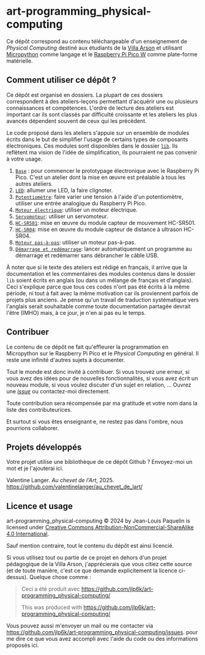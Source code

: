 # art-programming_physical-computing
Ce dépôt correspond au contenu téléchargeable d'un enseignement de _Physical Computing_ 
destiné aux étudiants de la [Villa Arson](https://villa-arson.fr/) et utilisant
[Micropython](https://docs.micropython.org/en/latest/) comme langage
et le [Raspberry Pi Pico W](https://www.raspberrypi.com/documentation/microcontrollers/pico-series.html#picow-technical-specification)
comme plate-forme matérielle.

## Comment utiliser ce dépôt ?

Ce dépôt est organisé en dossiers. La plupart de ces dossiers correspondent à des
ateliers-leçons permettant d'acquérir une ou plusieurs connaissances et compétences.
L'ordre de lecture des ateliers est important car ils sont classés par difficulté
croissante et les ateliers les plus avancés dépendent souvent de ceux qui les précèdent.

Le code proposé dans les ateliers s'appuie sur un ensemble de modules écrits dans le but
de simplifier l'usage de certains types de composants électroniques.
Ces modules sont disponibles dans le dossier [`lib`](lib).
Ils reflètent ma vision de l'idée de simplification, ils pourraient ne pas convenir
à votre usage.

1. [`Base`](Ateliers/1_Base) :
pour commencer le prototypage électronique avec le Raspberry Pi Pico.
C'est un atelier dont la mise en œuvre est préalable à tous les autres ateliers.
2. [`LED`](Ateliers/2_LED): allumer une LED, la faire clignoter.
3. [`Potentiomètre`](Ateliers/3_Potentiomètre): faire varier une tension à l'aide
d'un potentiomètre, utiliser une entrée analogique du Raspberry Pi Pico.
4. [`Moteur électrique`](Ateliers/4_Moteur_électrique): utiliser un moteur électrique.
5. [`Servomoteur`](Ateliers/5_Servomoteur): utiliser un servomoteur.
6. [`HC-SR501`](Ateliers/6_HC-SR501): mise en œuvre du module capteur de mouvement HC-SR501.
7. [`HC-SR04`](Ateliers/7_HC-SR04): mise en œuvre du module capteur de distance à ultrason HC-SR04.
8. [`Moteur pas-à-pas`](Ateliers/8_Moteur_pas-à-pas): utiliser un moteur pas-à-pas.
9. [`Démarrage et redémarrage`](Ateliers/9_Démarrage_et_redémarrage): lancer automatiquement un programme au démarrage
et redémarrer sans débrancher le câble USB.

À noter que si le texte des ateliers est rédigé en français, il arrive que 
la documentation et les commentaires des modules contenus dans le dossier
`lib` soient écrits en anglais (ou dans un mélange de français et d'anglais).
Ceci s'explique parce que tous ces codes n'ont pas été écrits à la même période,
ni tout à fait avec la même motivation car ils proviennent parfois de projets plus anciens.
Je pense qu'un travail de traduction systématique vers l'anglais serait souhaitable
comme toute documentation partagée devrait l'être (IMHO) mais, à ce jour, je n'en ai 
pas eu le temps.

## Contribuer

Le contenu de ce dépôt ne fait qu'effleurer la programmation en Micropython
sur le Raspberry Pi Pico et le _Physical Computing_ en général.
Il reste une infinité d'autres sujets à documenter.

Tout le monde est donc invité à contribuer.
Si vous trouvez une erreur, si vous avez des idées pour de nouvelles fonctionnalités,
si vous avez écrit un nouveau module, si vous voulez discuter d'un sujet en relation, ...
Ouvrez une [_issue_](https://github.com/jlp6k/art-programming_physical-computing/issues)
ou contactez-moi directement.

Toute contribution sera récompensée par ma gratitude et votre nom dans la liste
des contributeurices.

Et surtout si vous êtes enseignant·e, ne restez pas dans l'ombre, nous pourrions collaborer.

## Projets développés

Votre projet utilise une bibliothèque de ce dépôt Github ? Envoyez-moi un mot et je l'ajouterai ici. 

Valentine Langer. _Au chevet de l'Art_, 2025.<br>
https://github.com/valentinelanger/au_chevet_de_lart/

## Licence et usage

art-programming_physical-computing
© 2024 by Jean-Louis Paquelin is licensed under [Creative Commons Attribution-NonCommercial-ShareAlike 4.0 International](https://creativecommons.org/licenses/by-nc-sa/4.0/?ref=chooser-v1).

Sauf mention contraire, tout le contenu du dépôt est ainsi licencié.

Si vous utilisez tout ou partie de ce projet en dehors d'un projet pédagogique de la 
Villa Arson, j'apprécierais que vous citiez cette source (et de toute manière, c'est ce que
demande explicitement la licence ci-dessus).
Quelque chose comme :

> Ceci a été produit avec https://github.com/jlp6k/art-programming_physical-computing/
> 
> This was produced with https://github.com/jlp6k/art-programming_physical-computing/

Vous pouvez aussi m'envoyer un mail ou me contacter via https://github.com/jlp6k/art-programming_physical-computing/issues.
pour me dire ce que vous avez accompli avec l'aide du code ou des informations proposés ici.

